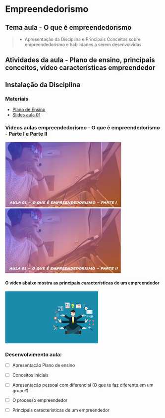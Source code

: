 # Empreendedorismo
## Tema aula - O que é empreendedorismo

>  * Apresentação da Disciplina e Principais Conceitos sobre empreendedorismo e habilidades a serem desenvolvidas

## Atividades da aula - Plano de ensino, principais conceitos, vídeo características empreendedor

## Instalação da Disciplina

### Materiais
- [Plano de Ensino](documentos/plano_ensino_empreendedorismo_2025.pdf)
- [Slides aula 01](Aula_1_o_que_e_empreendedorismo.pdf)

### Videos aulas empreendedorismo -  O que é empreendedorismo - Parte I e Parte II
[![Aula - O que é empreendedorismo PARTE I](capa_aula1.png)](https://www.youtube.com/watch?v=_rxDkEMvvSs)
[![Aula - O que é empreendedorismo PARTE II](capa_aula2.png)](https://www.youtube.com/watch?v=EhjSYRNlUrU)

####  O vídeo abaixo mostra as principais características de um empreendedor

[![material complementar aula01](empreendedor.png)](https://www.youtube.com/watch?v=kpjwWSojRic)


### Desenvolvimento aula: 

- [ ]  Apresentação Plano de ensino
- [ ]  Conceitos iniciais
- [ ]  Apresentação pessoal com diferencial (O que te faz diferente em um grupo?)
- [ ]  O processo empreendedor
- [ ]  Principais características de um empreendedor

